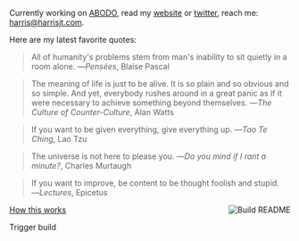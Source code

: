 Currently working on [ABODO](https://abodo.com/about), read my [website](https://harrisjt.com) or [twitter](https://twitter.com/harrisjt_), reach me: [harris@harrisjt.com](mailto:harris@harrisjt.com).

Here are my latest favorite quotes:
> All of humanity's problems stem from man's inability to sit quietly in a room alone. ―<cite>Pensées</cite>, Blaise Pascal

> The meaning of life is just to be alive. It is so plain and so obvious and so simple. And yet, everybody rushes around in a great panic as if it were necessary to achieve something beyond themselves. ―<cite>The Culture of Counter-Culture</cite>, Alan Watts

> If you want to be given everything, give everything up. ―<cite>Tao Te Ching</cite>, Lao Tzu

> The universe is not here to please you. ―<cite>Do you mind if I rant a minute?</cite>, Charles Murtaugh

> If you want to improve, be content to be thought foolish and stupid. ―<cite>Lectures</cite>, Epicetus

<a href='https://github.com/HarrisJT/HarrisJT/actions'><img src='https://github.com/HarrisJT/HarrisJT/workflows/Build%20README/badge.svg' align='right' alt='Build README'></a> <a href='https://github.com/HarrisJT/HarrisJT/index.rb'>How this works</a>

Trigger build